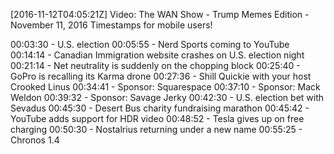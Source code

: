 [2016-11-12T04:05:21Z] Video: The WAN Show - Trump Memes Edition - November 11, 2016 
Timestamps for mobile users!

00:03:30 - U.S. election
00:05:55 - Nerd Sports coming to YouTube
00:14:14 - Canadian Immigration website crashes on U.S. election night
00:21:14 - Net neutrality is suddenly on the chopping block
00:25:40 - GoPro is recalling its Karma drone
00:27:36 - Shill Quickie with your host Crooked Linus
00:34:41 - Sponsor: Squarespace
00:37:10 - Sponsor: Mack Weldon
00:39:32 - Sponsor: Savage Jerky
00:42:30 - U.S. election bet with Sevadus
00:45:30 - Desert Bus charity fundraising marathon
00:45:42 - YouTube adds support for HDR video
00:48:52 - Tesla gives up on free charging
00:50:30 - Nostalrius returning under a new name
00:55:25 - Chronos 1.4

